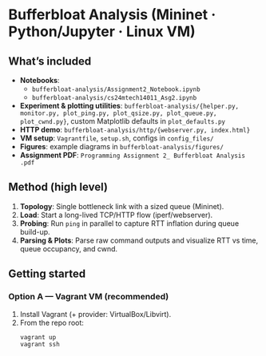 # Bufferbloat Analysis (Mininet · Python/Jupyter · Linux VM)

## What’s included
- **Notebooks**:  
  - `bufferbloat-analysis/Assignment2_Notebook.ipynb`  
  - `bufferbloat-analysis/cs24mtech14011_Asg2.ipynb`
- **Experiment & plotting utilities**: `bufferbloat-analysis/{helper.py, monitor.py, plot_ping.py, plot_qsize.py, plot_queue.py, plot_cwnd.py}`, custom Matplotlib defaults in `plot_defaults.py`
- **HTTP demo**: `bufferbloat-analysis/http/{webserver.py, index.html}` 
- **VM setup**: `Vagrantfile`, `setup.sh`, configs in `config_files/`
- **Figures**: example diagrams in `bufferbloat-analysis/figures/`
- **Assignment PDF**: `Programming Assignment 2_ Bufferbloat Analysis .pdf`

## Method (high level)
1. **Topology**: Single bottleneck link with a sized queue (Mininet).  
2. **Load**: Start a long-lived TCP/HTTP flow (iperf/webserver).  
3. **Probing**: Run `ping` in parallel to capture RTT inflation during queue build-up.  
4. **Parsing & Plots**: Parse raw command outputs and visualize RTT vs time, queue occupancy, and cwnd.

## Getting started

### Option A — Vagrant VM (recommended)
1. Install Vagrant (+ provider: VirtualBox/Libvirt).
2. From the repo root:
   ```bash
   vagrant up
   vagrant ssh
